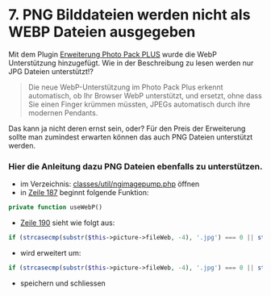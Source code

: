 # 7. PNG Bilddateien werden nicht als WEBP Dateien ausgegeben

Mit dem Plugin [Erweiterung Photo Pack PLUS](https://www.siquando.de/pro-web/erweiterungen/photo-pack/) wurde die WebP Unterstützung hinzugefügt. Wie in der Beschreibung zu lesen werden nur JPG Dateien unterstützt!?

> Die neue WebP-Unterstützung im Photo Pack Plus erkennt automatisch, ob Ihr Browser WebP unterstützt, und ersetzt, ohne dass Sie einen Finger krümmen müssten, JPEGs automatisch durch ihre modernen Pendants.

Das kann ja nicht deren ernst sein, oder? Für den Preis der Erweiterung sollte man zumindest erwarten können das auch PNG Dateien unterstützt werden.

### Hier die Anleitung dazu PNG Dateien ebenfalls zu unterstützen.

- im Verzeichnis: [classes/util/ngimagepump.php](classes/util/ngimagepump.php) öffnen
- in [Zeile 187](classes/util/ngimagepump.php#L187) beginnt folgende Funktion:   
```php
private function useWebP()
```
- [Zeile 190](classes/util/ngimagepump.php#L190) sieht wie folgt aus:
```php
if (strcasecmp(substr($this->picture->fileWeb, -4), '.jpg') === 0 || strcasecmp(substr($this->picture->fileWeb, -5), '.jpeg') === 0) {...}
```
- wird erweitert um:
```php
if (strcasecmp(substr($this->picture->fileWeb, -4), '.jpg') === 0 || strcasecmp(substr($this->picture->fileWeb, -5), '.jpeg') === 0 || strcasecmp(substr($this->picture->fileWeb, -4), '.png') === 0) {...}
```
- speichern und schliessen
